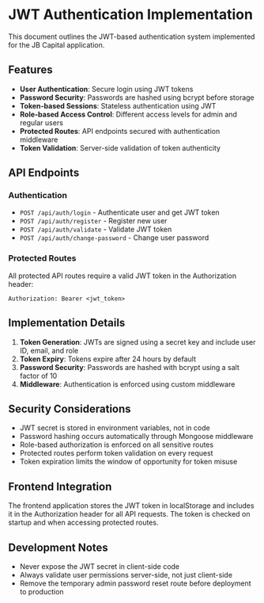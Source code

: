 # JWT Authentication Implementation

This document outlines the JWT-based authentication system implemented for the JB Capital application.

## Features

- **User Authentication**: Secure login using JWT tokens
- **Password Security**: Passwords are hashed using bcrypt before storage
- **Token-based Sessions**: Stateless authentication using JWT
- **Role-based Access Control**: Different access levels for admin and regular users
- **Protected Routes**: API endpoints secured with authentication middleware
- **Token Validation**: Server-side validation of token authenticity

## API Endpoints

### Authentication

- `POST /api/auth/login` - Authenticate user and get JWT token
- `POST /api/auth/register` - Register new user
- `POST /api/auth/validate` - Validate JWT token
- `POST /api/auth/change-password` - Change user password

### Protected Routes

All protected API routes require a valid JWT token in the Authorization header:

```
Authorization: Bearer <jwt_token>
```

## Implementation Details

1. **Token Generation**: JWTs are signed using a secret key and include user ID, email, and role
2. **Token Expiry**: Tokens expire after 24 hours by default
3. **Password Security**: Passwords are hashed with bcrypt using a salt factor of 10
4. **Middleware**: Authentication is enforced using custom middleware

## Security Considerations

- JWT secret is stored in environment variables, not in code
- Password hashing occurs automatically through Mongoose middleware
- Role-based authorization is enforced on all sensitive routes
- Protected routes perform token validation on every request
- Token expiration limits the window of opportunity for token misuse

## Frontend Integration

The frontend application stores the JWT token in localStorage and includes it in the Authorization header for all API requests. The token is checked on startup and when accessing protected routes.

## Development Notes

- Never expose the JWT secret in client-side code
- Always validate user permissions server-side, not just client-side
- Remove the temporary admin password reset route before deployment to production 